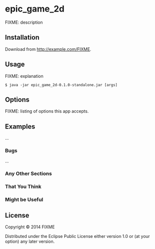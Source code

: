 # epic_game_2d

FIXME: description

## Installation

Download from http://example.com/FIXME.

## Usage

FIXME: explanation

    $ java -jar epic_game_2d-0.1.0-standalone.jar [args]

## Options

FIXME: listing of options this app accepts.

## Examples

...

### Bugs

...

### Any Other Sections
### That You Think
### Might be Useful

## License

Copyright © 2014 FIXME

Distributed under the Eclipse Public License either version 1.0 or (at
your option) any later version.
